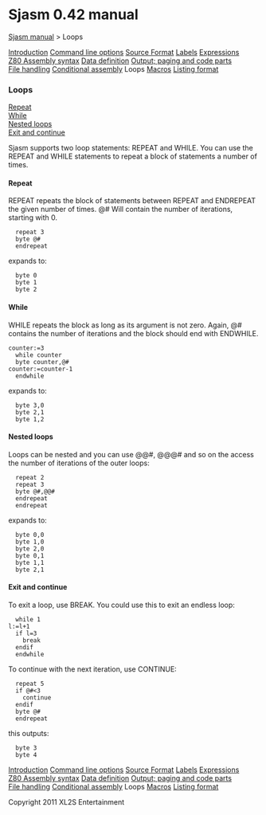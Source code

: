 # Sjasm 0.42 manual

[Sjasm manual](sjasmmanual.md) > Loops

[Introduction](sjasmman0.md) [Command line options](sjasmman1.md) [Source Format](sjasmman2.md) [Labels](sjasmman3.md) [Expressions](sjasmman4.md) [Z80 Assembly syntax](sjasmman5.md) [Data definition](sjasmman6.md) [Output; paging and code parts](sjasmman7.md) [File handling](sjasmman8.md) [Conditional assembly](sjasmman9.md) Loops [Macros](sjasmman11.md) [Listing format](sjasmman12.md)

### Loops

[Repeat](#repeat)  
[While](#while)  
[Nested loops](#nested-loops)  
[Exit and continue](#exit-and-continue)

Sjasm supports two loop statements: REPEAT and WHILE. You can use the REPEAT and WHILE statements to repeat a block of statements a number of times.

#### Repeat

REPEAT repeats the block of statements between REPEAT and ENDREPEAT the given number of times. @# Will contain the number of iterations, starting with 0.
```
  repeat 3
  byte @#
  endrepeat
```
expands to:
```
  byte 0
  byte 1
  byte 2
```
#### While

WHILE repeats the block as long as its argument is not zero. Again, @# contains the number of iterations and the block should end with ENDWHILE.
```
counter:=3
  while counter
  byte counter,@#
counter:=counter-1
  endwhile
```
expands to:
```
  byte 3,0
  byte 2,1
  byte 1,2
```
#### Nested loops

Loops can be nested and you can use @@#, @@@# and so on the access the number of iterations of the outer loops:
```
  repeat 2
  repeat 3
  byte @#,@@#
  endrepeat
  endrepeat
```
expands to:
```
  byte 0,0
  byte 1,0
  byte 2,0
  byte 0,1
  byte 1,1
  byte 2,1
```
#### Exit and continue

To exit a loop, use BREAK. You could use this to exit an endless loop:
```
  while 1
l:=l+1
  if l=3
    break
  endif
  endwhile
```
To continue with the next iteration, use CONTINUE:
```
  repeat 5
  if @#<3
    continue
  endif
  byte @#
  endrepeat
```
this outputs:
```
  byte 3
  byte 4
```
[Introduction](sjasmman0.md) [Command line options](sjasmman1.md) [Source Format](sjasmman2.md) [Labels](sjasmman3.md) [Expressions](sjasmman4.md) [Z80 Assembly syntax](sjasmman5.md) [Data definition](sjasmman6.md) [Output; paging and code parts](sjasmman7.md) [File handling](sjasmman8.md) [Conditional assembly](sjasmman9.md) Loops [Macros](sjasmman11.md) [Listing format](sjasmman12.md)

Copyright 2011 XL2S Entertainment
